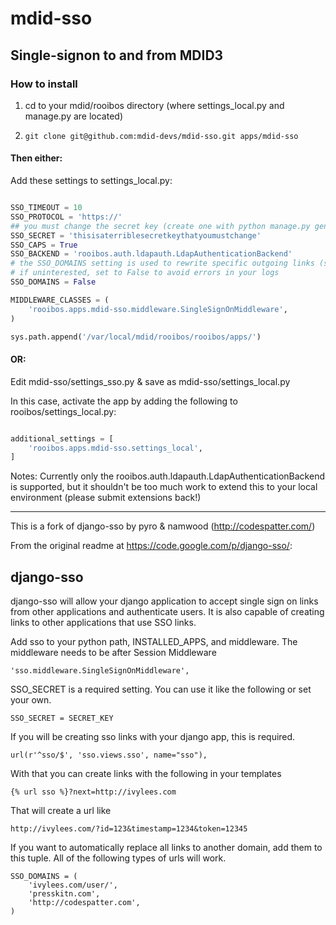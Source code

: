 # mdid-sso

## Single-signon to and from MDID3

### How to install

1. cd to your mdid/rooibos directory (where settings_local.py and manage.py are located)

1. ```git clone git@github.com:mdid-devs/mdid-sso.git apps/mdid-sso```

#### Then either:

Add these settings to settings_local.py:

```python

SSO_TIMEOUT = 10
SSO_PROTOCOL = 'https://'
## you must change the secret key (create one with python manage.py generate_secret_key)
SSO_SECRET = 'thisisaterriblesecretkeythatyoumustchange'
SSO_CAPS = True
SSO_BACKEND = 'rooibos.auth.ldapauth.LdapAuthenticationBackend'
# the SSO_DOMAINS setting is used to rewrite specific outgoing links (see original readme below)
# if uninterested, set to False to avoid errors in your logs
SSO_DOMAINS = False

MIDDLEWARE_CLASSES = (
    'rooibos.apps.mdid-sso.middleware.SingleSignOnMiddleware',
)

sys.path.append('/var/local/mdid/rooibos/rooibos/apps/')

```

#### OR:

Edit mdid-sso/settings_sso.py & save as mdid-sso/settings_local.py

In this case, activate the app by adding the following to rooibos/settings_local.py:

```python

additional_settings = [
    'rooibos.apps.mdid-sso.settings_local',
]

```

Notes: Currently only the rooibos.auth.ldapauth.LdapAuthenticationBackend is supported, but it shouldn't be too much work to extend this to your local environment (please submit extensions back!)


__________

This is a fork of django-sso by pyro & namwood (http://codespatter.com/)

From the original readme at https://code.google.com/p/django-sso/:

## django-sso

django-sso will allow your django application to accept single sign on links from other applications and authenticate users. It is also capable of creating links to other applications that use SSO links.

Add sso to your python path, INSTALLED_APPS, and middleware. The middleware needs to be after Session Middleware

    'sso.middleware.SingleSignOnMiddleware',

SSO_SECRET is a required setting. You can use it like the following or set your own.

    SSO_SECRET = SECRET_KEY


If you will be creating sso links with your django app, this is required.

    url(r'^sso/$', 'sso.views.sso', name="sso"),

With that you can create links with the following in your templates

    {% url sso %}?next=http://ivylees.com

That will create a url like

    http://ivylees.com/?id=123&timestamp=1234&token=12345

If you want to automatically replace all links to another domain, add them to this tuple. All of the following types of urls will work.

    SSO_DOMAINS = (
        'ivylees.com/user/',
        'presskitn.com',
        'http://codespatter.com',
    )
